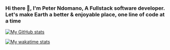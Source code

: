 ### Hi there 👋, I'm Peter Ndomano, A Fullstack software developer. Let's make Earth a better & enjoyable place, one line of code at a time 

[![My GitHub stats](https://github-readme-stats.vercel.app/api?username=PeterNdomano)](https://github.com/PeterNdomano/github-readme-stats)

[![My wakatime stats](https://github-readme-stats.vercel.app/api/wakatime?username=PeterNdomano)](https://github.com/PeterNdomano/github-readme-stats)


